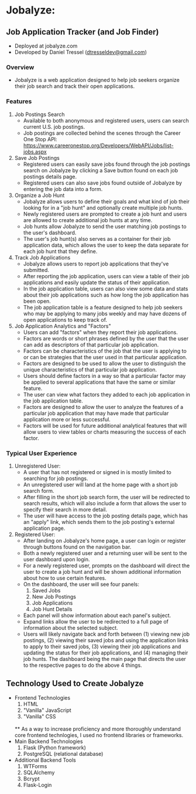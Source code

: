 # Jobalyze:
## Job Application Tracker (and Job Finder)
- Deployed at jobalyze.com
- Developed by Daniel Tressel (dtresseldev@gmail.com)

### Overview
- Jobalyze is a web application designed to help job seekers organize their job search and track their open applications.

### Features
1. Job Postings Search
    - Available to both anonymous and registered users, users can search current U.S. job postings.
    - Job postings are collected behind the scenes through the Career One Stop API: https://www.careeronestop.org/Developers/WebAPI/Jobs/list-jobs.aspx
2. Save Job Postings
    - Registered users can easily save jobs found through the job postings search on Jobalyze by clicking a Save button found on each job postings details page.
    - Registered users can also save jobs found outside of Jobalyze by entering the job data into a form. 
3. Organize a Job Hunt
    - Jobalyze allows users to define their goals and what kind of job their looking for in a "job hunt" and optionally create multiple job hunts.
    - Newly registered users are prompted to create a job hunt and users are allowed to create additional job hunts at any time.
    - Job hunts allow Jobalyze to send the user matching job postings to the user's dashboard.
    - The user's job hunt(s) also serves as a container for their job application data, which allows the user to keep the data separate for each job hunt that they define.
4. Track Job Applications
    - Jobalyze allows users to report job applications that they've submitted.
    - After reporting the job application, users can view a table of their job applications and easily update the status of their application.
    - In the job application table, users can also view some data and stats about their job applications such as how long the job application has been open.
    - The job application table is a feature designed to help job seekers who may be applying to many jobs weekly and may have dozens of open applications to keep track of. 
5. Job Application Analytics and "Factors"
    - Users can add "factors" when they report their job applications.
    - Factors are words or short phrases defined by the user that the user can add as descriptors of that particular job application.
    - Factors can be characteristics of the job that the user is applying to or can be strategies that the user used in that particular application.
    - Factors are designed to be used to allow the user to distinguish the unique characteristics of that particular job application.
    - Users should define factors in a way so that a particular factor may be applied to several applications that have the same or similar feature.
    - The user can view what factors they added to each job application in the job application table.
    - Factors are designed to allow the user to analyze the features of a particular job application that may have made that particular application more or less successful.
    - Factors will be used for future additional analytical features that will allow users to view tables or charts measuring the success of each factor.

### Typical User Experience
1. Unregistered User:
    - A user that has not registered or signed in is mostly limited to searching for job postings.
    - An unregistered user will land at the home page with a short job search form.
    - After filling in the short job search form, the user will be redirected to search results, which will also include a form that allows the user to specify their search in more detail.
    - The user will have access to the job posting details page, which has an "apply" link, which sends them to the job posting's external application page.
2. Registered User:
    - After landing on Jobalyze's home page, a user can login or register through buttons found on the navigation bar.
    - Both a newly registered user and a returning user will be sent to the user dashboard upon login.
    - For a newly registered user, prompts on the dashboard will direct the user to create a job hunt and will be shown additional information about how to use certain features.
    - On the dashboard, the user will see four panels:
        1. Saved Jobs
        2. New Job Postings
        3. Job Applications
        4. Job Hunt Details
    - Each panel will show information about each panel's subject.
    - Expand links allow the user to be redirected to a full page of information about the selected subject.
    - Users will likely navigate back and forth between (1) viewing new job postings, (2) viewing their saved jobs and using the application links to apply to their saved jobs, (3) viewing their job applications and updating the status for their job applications, and (4) managing their job hunts. The dashboard being the main page that directs the user to the respective pages to do the above 4 things.

## Technology Used to Create Jobalyze
- Frontend Technologies
    1. HTML
    2. "Vanilla" JavaScript
    3. "Vanilla" CSS
    <br>
    ** As a way to increase proficiency and more thoroughly understand core frontend technlogies, I used no frontend libraries or frameworks. 
    <br>
- Main Backend Technologies
    1. Flask (Python framework)
    2. PostgreSQL (relational database)
- Additional Backend Tools
    1. WTForms
    2. SQLAlchemy
    3. Bcrypt
    4. Flask-Login
